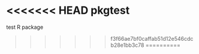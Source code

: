<<<<<<< HEAD
pkgtest
=======
test R package
>>>>>>> f3f66ae7bf0caffab51d12e546cdcb28e1bb3c78
==========
